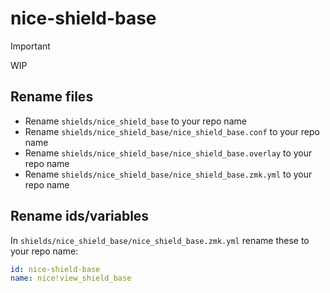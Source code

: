 # nice-shield-base

> [!IMPORTANT]
> WIP

## Rename files

- Rename `shields/nice_shield_base` to your repo name
- Rename `shields/nice_shield_base/nice_shield_base.conf` to your repo name
- Rename `shields/nice_shield_base/nice_shield_base.overlay` to your repo name
- Rename `shields/nice_shield_base/nice_shield_base.zmk.yml` to your repo name

## Rename ids/variables

In `shields/nice_shield_base/nice_shield_base.zmk.yml` rename these to your repo name:

```yaml
id: nice-shield-base
name: nice!view_shield_base
```
